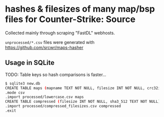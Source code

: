# hashes & filesizes of many map/bsp files for Counter-Strike: Source

Collected mainly through scraping "FastDL" webhosts.

`unprocessed/*.csv` files were generated with https://github.com/srcwr/maps-hasher

## Usage in SQLite
TODO: Table keys so hash comparisons is faster...
```bash
$ sqlite3 new.db
CREATE TABLE maps (mapname TEXT NOT NULL, filesize INT NOT NULL, crc32ieee TEXT NOT NULL, md5 TEXT NOT NULL, sha1 TEXT NOT NULL, sha2_256 TEXT NOT NULL, sha2_512 TEXT NOT NULL, sha3_512 TEXT NOT NULL);
.mode csv
.import processed/lowercase.csv maps
CREATE TABLE compressed (filesize INT NOT NULL, sha3_512 TEXT NOT NULL);
.import processed/compressed_filesizes.csv compressed
.exit
```
